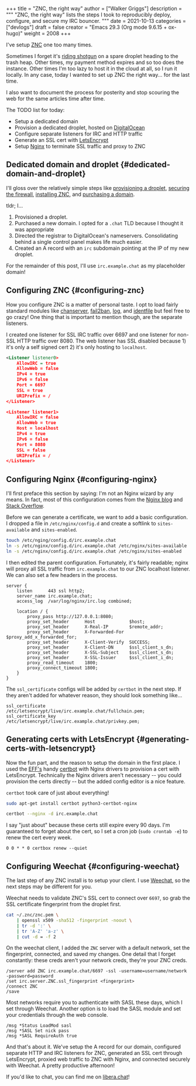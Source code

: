 +++
title = "ZNC, the right way"
author = ["Walker Griggs"]
description = """
  "ZNC, the right way" lists the steps I took to reproducibly deploy, configure, and secure my IRC bouncer.
  """
date = 2021-10-13
categories = ["devlogs"]
draft = false
creator = "Emacs 29.3 (Org mode 9.6.15 + ox-hugo)"
weight = 2008
+++

I've setup [ZNC](https://wiki.znc.in/ZNC) one too many times.

Sometimes I forget it's [riding shotgun](https://en.wikipedia.org/wiki/Riding_shotgun) on a spare droplet heading to the trash heap. Other times, my payment method expires and so too does the instance. Other times I'm too lazy to host it in the cloud at all, so I run it locally. In any case, today I wanted to set up ZNC the right way... for the last time.

I also want to document the process for posterity and stop scouring the web for the same articles time after time.

The TODO list for today:

-   Setup a dedicated domain
-   Provision a dedicated droplet, hosted on [DigitalOcean](https://www.digitalocean.com/)
-   Configure separate listeners for IRC and HTTP traffic
-   Generate an SSL cert with [LetsEncrypt](https://letsencrypt.org/)
-   Setup [Nginx](https://nginx.org/en/) to terminate SSL traffic and proxy to ZNC


## Dedicated domain and droplet {#dedicated-domain-and-droplet}

I'll gloss over the relatively simple steps like [provisioning a droplet](https://www.digitalocean.com/community/tutorials/initial-server-setup-with-ubuntu-20-04), [securing the firewall](https://www.digitalocean.com/community/tutorials/how-to-set-up-a-firewall-with-ufw-on-ubuntu-20-04), [installing ZNC](https://wiki.znc.in/Installation), and [purchasing a domain](https://www.digitalocean.com/community/tutorials/how-to-point-to-digitalocean-nameservers-from-common-domain-registrars).

tldr; I...

1.  Provisioned a droplet.
2.  Purchased a new domain. I opted for a `.chat` TLD because I thought it was appropriate
3.  Directed the registrar to DigitalOcean's nameservers. Consolidating behind a single control panel makes life much easier.
4.  Created an A record with an `irc` subdomain pointing at the IP of my new droplet.

For the remainder of this post, I'll use `irc.example.chat` as my placeholder domain!


## Configuring ZNC {#configuring-znc}

How you configure ZNC is a matter of personal taste. I opt to load fairly standard modules like [chanserver](https://wiki.znc.in/Chansaver), [fail2ban](https://wiki.znc.in/Fail2ban), [log](https://wiki.znc.in/Log), and [identfile](https://wiki.znc.in/Identfile) but feel free to go crazy! One thing that is important to mention though, are the separate listeners.

I created one listener for SSL IRC traffic over 6697 and one listener for non-SSL HTTP traffic over 8080. The web listener has SSL disabled because 1) it's only a self signed cert 2) it's only hosting to `localhost`.

```xml
<Listener listener0>
    AllowIRC = true
    AllowWeb = false
    IPv4 = true
    IPv6 = false
    Port = 6697
    SSL = true
    URIPrefix = /
</Listener>

<Listener listener1>
    AllowIRC = false
    AllowWeb = true
    Host = localhost
    IPv4 = true
    IPv6 = false
    Port = 8080
    SSL = false
    URIPrefix = /
</Listener>
```


## Configuring Nginx {#configuring-nginx}

I'll first preface this section by saying: I'm not an Nginx wizard by any means. In fact, most of this configuration comes from the [Nginx blog](https://www.nginx.com/blog/using-free-ssltls-certificates-from-lets-encrypt-with-nginx/) and [Stack Overflow](https://stackoverflow.com/questions/34236949/znc-on-a-subdomain-with-nginx-reverse-proxy).

Before we can generate a certificate, we want to add a basic configuration. I dropped a file in `/etc/nginx/config.d` and create a softlink to `sites-available` and `sites-enabled`.

```bash
touch /etc/nging/config.d/irc.example.chat
ln -s /etc/nginx/config.d/irc.example.chat /etc/nginx/sites-available
ln -s /etc/nginx/config.d/irc.example.chat /etc/nginx/sites-enabled
```

I then edited the parent configuration. Fortunately, it's fairly readable; nginx will proxy all SSL traffic from `irc.example.chat` to our ZNC localhost listener. We can also set a few headers in the process.

```text
server {
    listen      443 ssl http2;
    server_name irc.example.chat;
    access_log  /var/log/nginx/irc.log combined;

    location / {
        proxy_pass http://127.0.0.1:8080;
        proxy_set_header      Host             $host;
        proxy_set_header      X-Real-IP        $remote_addr;
        proxy_set_header      X-Forwarded-For  $proxy_add_x_forwarded_for;
        proxy_set_header      X-Client-Verify  SUCCESS;
        proxy_set_header      X-Client-DN      $ssl_client_s_dn;
        proxy_set_header      X-SSL-Subject    $ssl_client_s_dn;
        proxy_set_header      X-SSL-Issuer     $ssl_client_i_dn;
        proxy_read_timeout    1800;
        proxy_connect_timeout 1800;
    }
}
```

The `ssl_certificate` configs will be added by `certbot` in the next step. If they aren't added for whatever reason, they should look something like...

```text
ssl_certificate     /etc/letsencrypt/live/irc.example.chat/fullchain.pem;
ssl_certificate_key /etc/letsencrypt/live/irc.example.chat/privkey.pem;
```


## Generating certs with LetsEncrypt {#generating-certs-with-letsencrypt}

Now the fun part, and the reason to setup the domain in the first place. I used the [EFF's](https://www.eff.org/) handy [certbot](https://certbot.eff.org/) with Nginx drivers to provision a cert with LetsEncrypt. Technically the Nginx drivers aren't necessary -- you could provision the certs directly -- but the added config editor is a nice feature.

`certbot` took care of just about everything!

```bash
sudo apt-get install certbot python3-certbot-nginx

certbot --nginx -d irc.example.chat
```

I say "just about" because these certs still expire every 90 days. I'm guaranteed to forget about the cert, so I set a cron job (`sudo crontab -e`) to renew the cert every week.

```text
0 0 * * 0 certbox renew --quiet
```


## Configuring Weechat {#configuring-weechat}

The last step of any ZNC install is to setup your client. I use [Weechat](https://weechat.org/), so the next steps may be different for you.

Weechat needs to validate ZNC's SSL cert to connect over `6697`, so grab the SSL certificate fingerprint from the droplet first.

```bash
cat ~/.znc/znc.pem \
    | openssl x509 -sha512 -fingerprint -noout \
    | tr -d ':' \
    | tr 'A-Z' 'a-z' \
    | cut -d = -f 2
```

On the weechat client, I added the `ZNC` server with a default network, set the fingerprint, connected, and saved my changes. One detail that I forget constantly: these creds aren't your network creds, they're your ZNC creds.

```text
/server add ZNC irc.example.chat/6697 -ssl -username=username/network -password=password
/set irc.server.ZNC.ssl_fingerprint <fingerprint>
/connect ZNC
/save
```

Most networks require you to authenticate with SASL these days, which I set through Weechat. Another option is to load the SASL module and set your credentials through the web console.

```text
/msg *Status LoadMod sasl
/msg *SASL Set nick pass
/msg *SASL RequireAuth true
```

And that's about it. We've setup the A record for our domain, configured separate HTTP and IRC listeners for ZNC, generated an SSL cert through LetsEncrypt, proxied web traffic to ZNC with Nginx, and connected securely with Weechat. A pretty productive afternoon!

If you'd like to chat, you can find me on [libera.chat](https://libera.chat/)!
